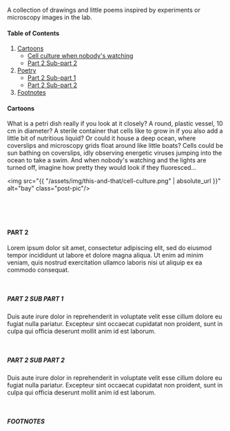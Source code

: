 


A collection of drawings and little poems inspired by experiments or microscopy images in the lab.



#### Table of Contents
1. [Cartoons](#cartoons)
    * [Cell culture when nobody's watching](#cell-culture-when-nobody's-watching)
    * [Part 2 Sub-part 2](#part-2-sub-part-2)
3. [Poetry](#poetry)
    * [Part 2 Sub-part 1](#part-2-sub-part-1)
    * [Part 2 Sub-part 2](#part-2-sub-part-2)
4. [Footnotes](#footnotes)

#### Cartoons

What is a petri dish really if you look at it closely? A round, plastic vessel, 10 cm in diameter? A sterile container that cells like to grow in if you also add a little bit of nutritious liquid? Or could it house a deep ocean, where coverslips and microscopy grids float around like little boats? Cells could be sun bathing on coverslips, idly observing energetic viruses jumping into the ocean to take a swim. And when nobody's watching and the lights are turned off, imagine how pretty they would look if they fluoresced... 

<img src="{{ "/assets/img/this-and-that/cell-culture.png" | absolute_url }}" alt="bay" class="post-pic"/>
<br />

<br />

<br />
<br />

#### PART 2
Lorem ipsum dolor sit amet, consectetur adipiscing elit, sed do eiusmod tempor incididunt ut labore et dolore magna aliqua. Ut enim ad minim veniam, quis nostrud exercitation ullamco laboris nisi ut aliquip ex ea commodo consequat.

<br />

##### PART 2 SUB PART 1
Duis aute irure dolor in reprehenderit in voluptate velit esse cillum dolore eu fugiat nulla pariatur. Excepteur sint occaecat cupidatat non proident, sunt in culpa qui officia deserunt mollit anim id est laborum.

<br />

##### PART 2 SUB PART 2
Duis aute irure dolor in reprehenderit in voluptate velit esse cillum dolore eu fugiat nulla pariatur. Excepteur sint occaecat cupidatat non proident, sunt in culpa qui officia deserunt mollit anim id est laborum.

<br />


##### FOOTNOTES

[^1]: This is a note!


<br />
